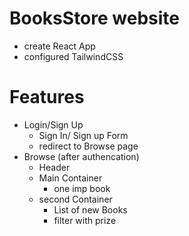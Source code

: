 
# BooksStore website 

- create React App 
- configured TailwindCSS 


# Features 
- Login/Sign Up 
     - Sign In/ Sign up Form 
     - redirect to Browse page
- Browse (after authencation)
    - Header 
    - Main Container 
         - one imp book 
    - second Container 
         - List of new Books
         - filter with prize 
    